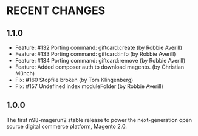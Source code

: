 RECENT CHANGES
==============

1.1.0
-----

* Feature: #132 Porting command: giftcard:create (by Robbie Averill)
* Feature: #133 Porting command: giftcard:info (by Robbie Averill)
* Feature: #134 Porting command: giftcard:remove (by Robbie Averill)
* Feature: Added composer auth to download magento. (by Christian Münch)
* Fix: #160 Stopfile broken (by Tom Klingenberg)
* Fix: #157 Undefined index moduleFolder (by Robbie Averill)

1.0.0
-----

The first n98-magerun2 stable release to power the next-generation
open source digital commerce platform, Magento 2.0.



